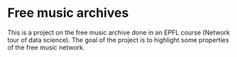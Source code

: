 # Free music archives
This is a project on the free music archive done in an EPFL course (Network tour of data science).
The goal of the project is to highlight some properties of the free music network.
